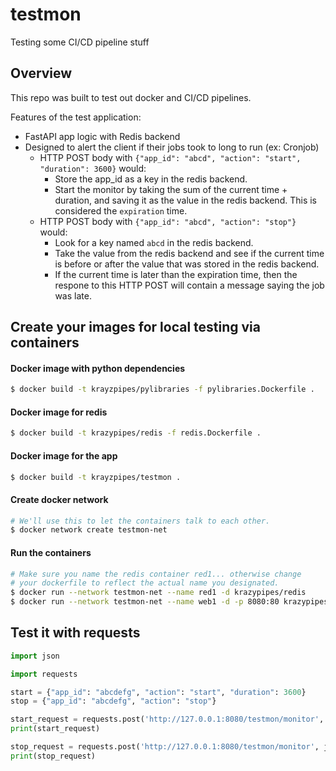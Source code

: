 # testmon
Testing some CI/CD pipeline stuff

## Overview

This repo was built to test out docker and CI/CD pipelines.

Features of the test application:
- FastAPI app logic with Redis backend
- Designed to alert the client if their jobs took to long to run (ex: Cronjob)
    - HTTP POST body with `{"app_id": "abcd", "action": "start", "duration": 3600}` would:
        - Store the app_id as a key in the redis backend.
        - Start the monitor by taking the sum of the current time + duration, and saving it as
        the value in the redis backend. This is considered the `expiration` time.
    - HTTP POST body with `{"app_id": "abcd", "action": "stop"}` would:
        - Look for a key named `abcd` in the redis backend.
        - Take the value from the redis backend and see if the current time is before or after
        the value that was stored in the redis backend.
        - If the current time is later than the expiration time, then the respone to this HTTP POST
        will contain a message saying the job was late.


## Create your images for local testing via containers

#### Docker image with python dependencies
```bash
$ docker build -t krayzpipes/pylibraries -f pylibraries.Dockerfile .
```

#### Docker image for redis
```bash
$ docker build -t krazypipes/redis -f redis.Dockerfile .
```

#### Docker image for the app
```bash
$ docker build -t krayzpipes/testmon .
```

#### Create docker network
```bash
# We'll use this to let the containers talk to each other.
$ docker network create testmon-net
```

#### Run the containers
```bash
# Make sure you name the redis container red1... otherwise change
# your dockerfile to reflect the actual name you designated.
$ docker run --network testmon-net --name red1 -d krazypipes/redis
$ docker run --network testmon-net --name web1 -d -p 8080:80 krazypipes/testmon
```

## Test it with requests
```python
import json

import requests

start = {"app_id": "abcdefg", "action": "start", "duration": 3600}
stop = {"app_id": "abcdefg", "action": "stop"}

start_request = requests.post('http://127.0.0.1:8080/testmon/monitor', json=start)
print(start_request)

stop_request = requests.post('http://127.0.0.1:8080/testmon/monitor', json=stop)
print(stop_request)
```
